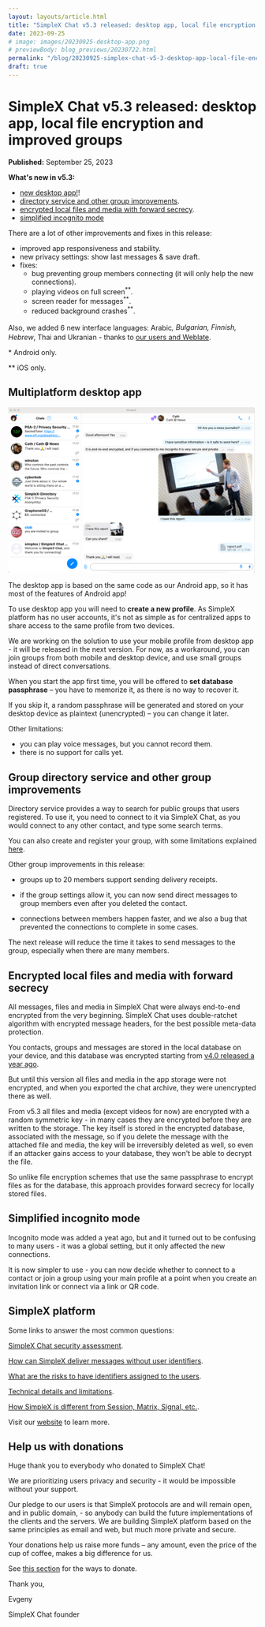 ```yaml
---
layout: layouts/article.html
title: "SimpleX Chat v5.3 released: desktop app, local file encryption and improved groups with directory service"
date: 2023-09-25
# image: images/20230925-desktop-app.png
# previewBody: blog_previews/20230722.html
permalink: "/blog/20230925-simplex-chat-v5-3-desktop-app-local-file-encryption-directory-service.html"
draft: true
---
```


# SimpleX Chat v5.3 released: desktop app, local file encryption and improved groups

**Published:** September 25, 2023

**What's new in v5.3:**
- [new desktop app!](#multiplatform-desktop-app)!
- [directory service and other group improvements](#group-directory-service-and-other-group-improvements).
- [encrypted local files and media with forward secrecy](#encrypted-local-files-and-media-with-forward-secrecy).
- [simplified incognito mode](#simplified-incognito-mode)

There are a lot of other improvements and fixes in this release:
- improved app responsiveness and stability.
- new privacy settings: show last messages & save draft.
- fixes:
  - bug preventing group members connecting (it will only help the new connections).
  - playing videos on full screen<sup>**</sup>.
  - screen reader for messages<sup>**</sup>.
  - reduced background crashes<sup>**</sup>.

Also, we added 6 new interface languages: Arabic<sup>*</sup>, Bulgarian, Finnish, Hebrew<sup>*</sup>, Thai and Ukranian - thanks to [our users and Weblate](https://github.com/simplex-chat/simplex-chat#help-translating-simplex-chat).

\* Android only.

\*\* iOS only.

## Multiplatform desktop app

<img src="/docs/images/simplex-desktop-light.png" width="500">

The desktop app is based on the same code as our Android app, so it has most of the features of Android app!

To use desktop app you will need to **create a new profile**. As SimpleX platform has no user accounts, it's not as simple as for centralized apps to share access to the same profile from two devices.

We are working on the solution to use your mobile profile from desktop app - it will be released in the next version. For now, as a workaround, you can join groups from both mobile and desktop device, and use small groups instead of direct conversations.

When you start the app first time, you will be offered to **set database passphrase** – you have to memorize it, as there is no way to recover it.

If you skip it, a random passphrase will be generated and stored on your desktop device as plaintext (unencrypted) – you can change it later.

Other limitations:
- you can play voice messages, but you cannot record them.
- there is no support for calls yet.

## Group directory service and other group improvements

Directory service provides a way to search for public groups that users registered. To use it, you need to connect to it via SimpleX Chat, as you would connect to any other contact, and type some search terms.

You can also create and register your group, with some limitations explained [here](../docs/DIRECTORY.md).

Other group improvements in this release:

- groups up to 20 members support sending delivery receipts.

- if the group settings allow it, you can now send direct messages to group members even after you deleted the contact.

- connections between members happen faster, and we also a bug that prevented the connections to complete in some cases.

The next release will reduce the time it takes to send messages to the group, especially when there are many members.

## Encrypted local files and media with forward secrecy

All messages, files and media in SimpleX Chat were always end-to-end encrypted from the very beginning. SimpleX Chat uses double-ratchet algorithm with encrypted message headers, for the best possible meta-data protection.

You contacts, groups and messages are stored in the local database on your device, and this database was encrypted starting from [v4.0 released a year ago](./20220928-simplex-chat-v4-encrypted-database.md).

But until this version all files and media in the app storage were not encrypted, and when you exported the chat archive, they were unencrypted there as well.

From v5.3 all files and media (except videos for now) are encrypted with a random symmetric key - in many cases they are encrypted before they are written to the storage. The key itself is stored in the encrypted database, associated with the message, so if you delete the message with the attached file and media, the key will be irreversibly deleted as well, so even if an attacker gains access to your database, they won't be able to decrypt the file.

So unlike file encryption schemes that use the same passphrase to encrypt files as for the database, this approach provides forward secrecy for locally stored files.

## Simplified incognito mode

Incognito mode was added a yeat ago, but and it turned out to be confusing to many users - it was a global setting, but it only affected the new connections.

It is now simpler to use - you can now decide whether to connect to a contact or join a group using your main profile at a point when you create an invitation link or connect via a link or QR code.

## SimpleX platform

Some links to answer the most common questions:

[SimpleX Chat security assessment](./20221108-simplex-chat-v4.2-security-audit-new-website.md).

[How can SimpleX deliver messages without user identifiers](https://simplex.chat/#how-simplex-works).

[What are the risks to have identifiers assigned to the users](https://simplex.chat/#why-ids-bad-for-privacy).

[Technical details and limitations](https://github.com/simplex-chat/simplex-chat#privacy-technical-details-and-limitations).

[How SimpleX is different from Session, Matrix, Signal, etc.](https://github.com/simplex-chat/simplex-chat/blob/stable/README.md#frequently-asked-questions).

Visit our [website](https://simplex.chat) to learn more.

## Help us with donations

Huge thank you to everybody who donated to SimpleX Chat!

We are prioritizing users privacy and security - it would be impossible without your support.

Our pledge to our users is that SimpleX protocols are and will remain open, and in public domain, - so anybody can build the future implementations of the clients and the servers. We are building SimpleX platform based on the same principles as email and web, but much more private and secure.

Your donations help us raise more funds – any amount, even the price of the cup of coffee, makes a big difference for us.

See [this section](https://github.com/simplex-chat/simplex-chat/tree/master#help-us-with-donations) for the ways to donate.

Thank you,

Evgeny

SimpleX Chat founder
